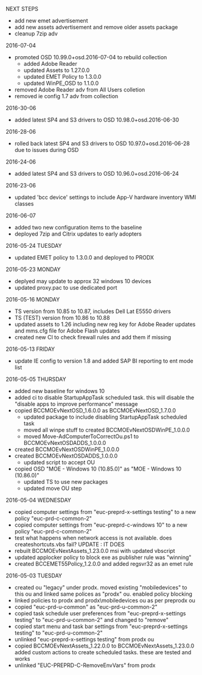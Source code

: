 
NEXT STEPS

- add new emet advertisement
- add new assets advertisement and remove older assets package
- cleanup 7zip adv



2016-07-04
* promoted OSD 10.99.0+osd.2016-07-04 to rebuild collection
    * added Adobe Reader
    * updated Assets to 1.27.0.0
    * updated EMET Policy to 1.3.0.0
    * updated WinPE_OSD to 1.1.0.0
* removed Adobe Reader adv from All Users colletion
* removed ie config 1.7 adv from collection





2016-30-06
* added latest SP4 and S3 drivers to OSD 10.98.0+osd.2016-06-30

2016-28-06
* rolled back latest SP4 and S3 drivers to OSD 10.97.0+osd.2016-06-28 due to issues during OSD

2016-24-06
* added latest SP4 and S3 drivers to OSD 10.96.0+osd.2016-06-24

2016-23-06
* updated 'bcc device' settings to include App-V hardware inventory WMI classes

2016-06-07
* added two new configuration items to the baseline
* deployed 7zip and Citrix updates to early adopters

2016-05-24 TUESDAY
* updated EMET policy to 1.3.0.0 and deployed to PRODX

2016-05-23 MONDAY
* deplyed may update to approx 32 windows 10 devices
* updated proxy.pac to use dedicated port

2016-05-16 MONDAY
* TS version from 10.85 to 10.87, includes Dell Lat E5550 drivers
* TS (TEST) version from 10.86 to 10.88
* updated assets to 1.26 including new reg key for Adobe Reader updates and mms.cfg file for Adobe Flash updates
* created new CI to check firewall rules and add them if missing

2016-05-13 FRIDAY
* update IE config to version 1.8 and added SAP BI reporting to ent mode list


2016-05-05 THURSDAY
* added new baseline for windows 10
* added ci to disable StartupAppTask scheduled task. this will disable the "disable apps to improve performance" message
* copied BCCMOEvNextOSD_1.6.0.0 as BCCMOEvNextOSD_1.7.0.0
    * updated package to include disabling StartupAppTask scheduled task
    * moved all winpe stuff to created BCCMOEvNextOSDWinPE_1.0.0.0
    * moved Move-AdComputerToCorrectOu.ps1 to BCCMOEvNextOSDADDS_1.0.0.0
* created BCCMOEvNextOSDWinPE_1.0.0.0
* created BCCMOEvNextOSDADDS_1.0.0.0
    * updated script to accept OU
* copied OSD "MOE - Windows 10 (10.85.0)" as "MOE - Windows 10 (10.86.0)"
    * updated TS to use new packages
    * updated move OU step
    


2016-05-04 WEDNESDAY
* copied computer settings from "euc-preprd-x-settings testing" to a new policy "euc-prd-c-common-2"
* copied computer settings from "euc-preprd-c-windows 10" to a new policy "euc-prd-c-common-2"
* test what happens when network access is not available. does createshortcuts.vbs fail? UPDATE : IT DOES
* rebuilt BCCMOEvNextAssets_1.23.0.0 msi with updated vbscript
* updated applocker policy to block exe as publisher rule was "winning"
* created BCCEMET55Policy_1.2.0.0 and added regsvr32 as an emet rule

2016-05-03 TUESDAY
* created ou "legacy" under prodx. moved existing "mobiledevices" to this ou and linked same polices as "prodx" ou. enabled policy blocking
* linked policies to prodx and prodx\mobiledevices ou as per preprodx ou
* copied "euc-prd-u-common" as "euc-prd-u-common-2"
* copied task schedule user preferences from "euc-preprd-x-settings testing" to "euc-prd-u-common-2" and changed to "remove"
* copied start menu and task bar settings from "euc-preprd-x-settings testing" to "euc-prd-u-common-2"
* unlinked "euc-preprd-x-settings testing" from prodx ou
* copied BCCMOEvNextAssets_1.22.0.0 to BCCMOEvNextAssets_1.23.0.0 added custom actions to create scheduled tasks. these are tested and works
* unlinked "EUC-PREPRD-C-RemoveEnvVars" from prodx

